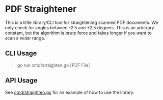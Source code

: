 # PDF Straightener

This is a little library/CLI tool for straightening scanned PDF documents.
We only check for angles between -2.5 and +2.5 degrees. This is an arbitrary constant, but
the algorithm is brute force and takes longer if you want to scan a wider range.

## CLI Usage

> go run cmd/straighten.go [PDF File]

## API Usage

See [cmd/straighten.go](./cmd/straighten.go) for an example of how to use the library.

